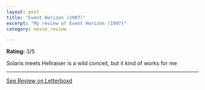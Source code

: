 ```yaml
---
layout: post
title: "Event Horizon (1997)"
excerpt: "My review of Event Horizon (1997)"
category: movie_review

---
```


**Rating:** 3/5

Solaris meets Hellraiser is a wild conceit, but it kind of works for me

<hr>

[See Review on Letterboxd](https://boxd.it/2aqvNh)
